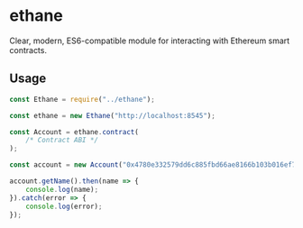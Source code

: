 # ethane

Clear, modern, ES6-compatible module for interacting with Ethereum smart contracts.

## Usage

``` javascript
const Ethane = require("../ethane");

const ethane = new Ethane("http://localhost:8545");

const Account = ethane.contract(
	/* Contract ABI */
);

const account = new Account("0x4780e332579dd6c885fbd66ae8166b103b016ef7");

account.getName().then(name => {
	console.log(name);
}).catch(error => {
	console.log(error);
});
```
